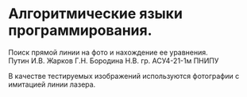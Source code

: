 # Алгоритмические языки программирования.
Поиск прямой линии на фото и нахождение ее уравнения.  
Путин И.В. Жарков Г.Н. Бородина Н.В. гр. АСУ4-21-1м ПНИПУ

В качестве тестируемых изображений используются фотографии с имитацией линии лазера.
